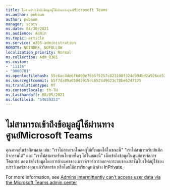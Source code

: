 ```yaml
---
title: ไม่สามารถเข้าถึงข้อมูลผู้ใช้ผ่านทางศูนย์Microsoft Teams
ms.author: pebaum
author: pebaum
manager: scotv
ms.date: 04/30/2021
ms.audience: Admin
ms.topic: article
ms.service: o365-administration
ROBOTS: NOINDEX, NOFOLLOW
localization_priority: Normal
ms.collection: Adm_O365
ms.custom:
- "11116"
- "9000701"
ms.openlocfilehash: 55c6ac4de6f6d00e76b5f5257c823108f324d994bd2a926cd52ba6dfa6158b4a
ms.sourcegitcommit: b5f7da89a650d2915dc652449623c78be6247175
ms.translationtype: MT
ms.contentlocale: th-TH
ms.lasthandoff: 08/05/2021
ms.locfileid: "54059353"
---
```

# <a name="cant-access-user-data-via-the-microsoft-teams-admin-center"></a>ไม่สามารถเข้าถึงข้อมูลผู้ใช้ผ่านทางศูนย์Microsoft Teams

คุณอาจเห็นข้อผิดพลาด เช่น: "เราไม่สามารถโหลดผู้ใช้ทั้งหมดได้ในขณะนี้" "เราไม่สามารถรับบันทึกกิจกรรมได้" และ "เราไม่สามารถรับนโยบายใดๆ ได้ในขณะนี้" เมื่อเข้าถึงข้อมูลในศูนย์การจัดการ Teams ลองเข้าถึงข้อมูลโดยการล้างแคชของเบราว์เซอร์การออกจากระบบของเซสชันโปรไฟล์ผู้ใช้ของเบราว์เซอร์ของคุณ แล้วรีสตาร์ต หรือโดยใช้การเรียกดูหน้าต่าง InPrivate 

For more information, see [Admins intermittently can't access user data via the Microsoft Teams admin center](https://docs.microsoft.com/microsoftteams/troubleshoot/teams-administration/cannot-access-admin-center)